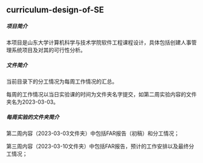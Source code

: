 ## curriculum-design-of-SE

##### 项目简介

本项目是山东大学计算机科学与技术学院软件工程课程设计，具体包括创建人事管理系统项目及对其的可行性分析。



##### 文件简介

当前目录下的分工情况为每周工作情况的汇总。

每周的工作情况以当日实验课的时间为文件夹名字提交，如第二周实验内容的文件夹名为2023-03-03。



##### 每周实验的文件夹简介

第二周内容（2023-03-03文件夹）中包括FAR报告（初稿）和分工情况；

第三周内容（2023-03-10文件夹）中包括FAR报告，预计的工作安排以及最终分工情况；


